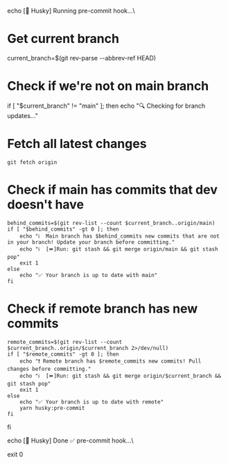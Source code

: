 echo \[🐶 Husky] Running pre-commit hook...\

# Get current branch
current_branch=$(git rev-parse --abbrev-ref HEAD)

# Check if we're not on main branch
if [ "$current_branch" != "main" ]; then
    echo "🔍 Checking for branch updates..."

# Fetch all latest changes
    git fetch origin

# Check if main has commits that dev doesn't have
    behind_commits=$(git rev-list --count $current_branch..origin/main)
    if [ "$behind_commits" -gt 0 ]; then
        echo "ℹ️  Main branch has $behind_commits new commits that are not in your branch! Update your branch before committing."
        echo "ℹ️  [⏩]Run: git stash && git merge origin/main && git stash pop"
        exit 1
    else
        echo "✅ Your branch is up to date with main"
    fi

# Check if remote branch has new commits
    remote_commits=$(git rev-list --count $current_branch..origin/$current_branch 2>/dev/null)
    if [ "$remote_commits" -gt 0 ]; then
        echo "❗ Remote branch has $remote_commits new commits! Pull changes before committing."
        echo "ℹ️  [⏩]Run: git stash && git merge origin/$current_branch && git stash pop"
        exit 1
    else
        echo "✅ Your branch is up to date with remote"
        yarn husky:pre-commit
    fi
fi

echo \[🐶 Husky] Done ✅ pre-commit hook...\

exit 0
